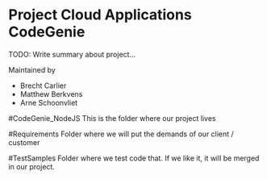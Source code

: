 # Project Cloud Applications CodeGenie
TODO: Write summary about project...

Maintained by
- Brecht Carlier
- Matthew Berkvens
- Arne Schoonvliet

#CodeGenie_NodeJS
This is the folder where our project lives

#Requirements
Folder where we will put the demands of our client / customer

#TestSamples
Folder where we test code that.
If we like it, it will be merged in our project.
